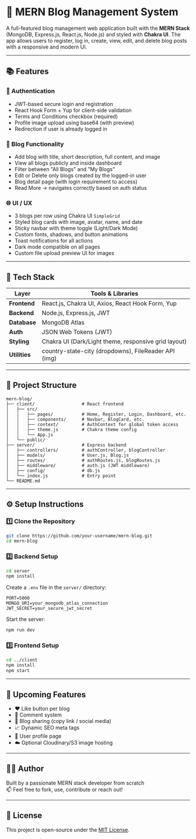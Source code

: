 # 📝 MERN Blog Management System

A full-featured blog management web application built with the **MERN Stack** (MongoDB, Express.js, React.js, Node.js) and styled with **Chakra UI**. The app allows users to register, log in, create, view, edit, and delete blog posts with a responsive and modern UI.

---

## 📚 Features

### 🔐 Authentication
- JWT-based secure login and registration
- React Hook Form + Yup for client-side validation
- Terms and Conditions checkbox (required)
- Profile image upload using base64 (with preview)
- Redirection if user is already logged in

### 📝 Blog Functionality
- Add blog with title, short description, full content, and image
- View all blogs publicly and inside dashboard
- Filter between "All Blogs" and "My Blogs"
- Edit or Delete only blogs created by the logged-in user
- Blog detail page (with login requirement to access)
- Read More → navigates correctly based on auth status

### 🌐 UI / UX
- 3 blogs per row using Chakra UI `SimpleGrid`
- Styled blog cards with image, avatar, name, and date
- Sticky navbar with theme toggle (Light/Dark Mode)
- Custom fonts, shadows, and button animations
- Toast notifications for all actions
- Dark mode compatible on all pages
- Custom file upload preview UI for images

---

## 🔧 Tech Stack

| Layer       | Tools & Libraries                                     |
|-------------|--------------------------------------------------------|
| **Frontend** | React.js, Chakra UI, Axios, React Hook Form, Yup      |
| **Backend**  | Node.js, Express.js, JWT                              |
| **Database** | MongoDB Atlas                                         |
| **Auth**     | JSON Web Tokens (JWT)                                 |
| **Styling**  | Chakra UI (Dark/Light theme, responsive grid layout)  |
| **Utilities**| country-state-city (dropdowns), FileReader API (img)  |

---

## 📁 Project Structure

```
mern-blog/
├── client/                  # React frontend
│   ├── src/
│   │   ├── pages/           # Home, Register, Login, Dashboard, etc.
│   │   ├── components/      # Navbar, BlogCard, etc.
│   │   ├── context/         # AuthContext for global token access
│   │   ├── theme.js         # Chakra theme config
│   │   └── App.js
│   └── public/
├── server/                  # Express backend
│   ├── controllers/         # authController, blogController
│   ├── models/              # User.js, Blog.js
│   ├── routes/              # authRoutes.js, blogRoutes.js
│   ├── middleware/          # auth.js (JWT middleware)
│   ├── config/              # db.js
│   └── index.js             # Entry point
└── README.md
```

---

## ⚙️ Setup Instructions

### 1️⃣ Clone the Repository

```bash
git clone https://github.com/your-username/mern-blog.git
cd mern-blog
```

### 2️⃣ Backend Setup

```bash
cd server
npm install
```

Create a `.env` file in the `server/` directory:

```env
PORT=5000
MONGO_URI=your_mongodb_atlas_connection
JWT_SECRET=your_secure_jwt_secret
```

Start the server:

```bash
npm run dev
```

### 3️⃣ Frontend Setup

```bash
cd ../client
npm install
npm start
```

---

## 📌 Upcoming Features

- ❤️ Like button per blog
- 💬 Comment system
- 🔗 Blog sharing (copy link / social media)
- 📈 Dynamic SEO meta tags
- 👤 User profile page
- ☁️ Optional Cloudinary/S3 image hosting

---

## 🧑‍💻 Author

Built by a passionate MERN stack developer from scratch  
📫 Feel free to fork, use, contribute or reach out!

---

## 📜 License

This project is open-source under the [MIT License](LICENSE).
